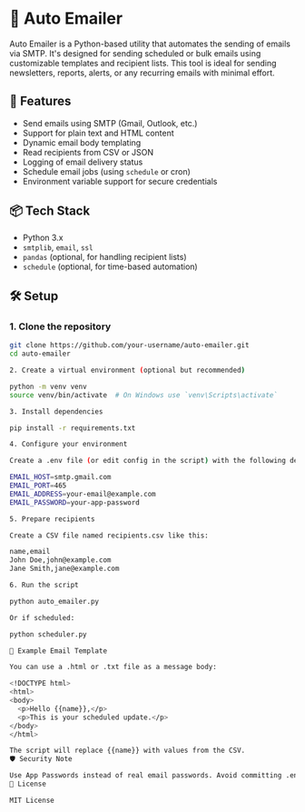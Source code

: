 # 📧 Auto Emailer

Auto Emailer is a Python-based utility that automates the sending of emails via SMTP. It's designed for sending scheduled or bulk emails using customizable templates and recipient lists. This tool is ideal for sending newsletters, reports, alerts, or any recurring emails with minimal effort.

## 🚀 Features

- Send emails using SMTP (Gmail, Outlook, etc.)
- Support for plain text and HTML content
- Dynamic email body templating
- Read recipients from CSV or JSON
- Logging of email delivery status
- Schedule email jobs (using `schedule` or cron)
- Environment variable support for secure credentials

## 📦 Tech Stack

- Python 3.x
- `smtplib`, `email`, `ssl`
- `pandas` (optional, for handling recipient lists)
- `schedule` (optional, for time-based automation)

## 🛠 Setup

### 1. Clone the repository

```bash
git clone https://github.com/your-username/auto-emailer.git
cd auto-emailer

2. Create a virtual environment (optional but recommended)

python -m venv venv
source venv/bin/activate  # On Windows use `venv\Scripts\activate`

3. Install dependencies

pip install -r requirements.txt

4. Configure your environment

Create a .env file (or edit config in the script) with the following details:

EMAIL_HOST=smtp.gmail.com
EMAIL_PORT=465
EMAIL_ADDRESS=your-email@example.com
EMAIL_PASSWORD=your-app-password

5. Prepare recipients

Create a CSV file named recipients.csv like this:

name,email
John Doe,john@example.com
Jane Smith,jane@example.com

6. Run the script

python auto_emailer.py

Or if scheduled:

python scheduler.py

📄 Example Email Template

You can use a .html or .txt file as a message body:

<!DOCTYPE html>
<html>
<body>
  <p>Hello {{name}},</p>
  <p>This is your scheduled update.</p>
</body>
</html>

The script will replace {{name}} with values from the CSV.
🛡️ Security Note

Use App Passwords instead of real email passwords. Avoid committing .env files to version control.
📝 License

MIT License
